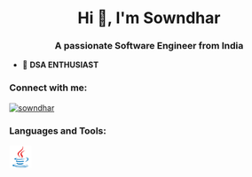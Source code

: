 <h1 align="center">Hi 👋, I'm Sowndhar</h1>
<h3 align="center">A passionate Software Engineer from India</h3>

- 🌱 **DSA ENTHUSIAST**

<h3 align="left">Connect with me:</h3>
<p align="left">
<a href="https://linkedin.com/in/sowndhar" target="blank"><img align="center" src="https://raw.githubusercontent.com/rahuldkjain/github-profile-readme-generator/master/src/images/icons/Social/linked-in-alt.svg" alt="sowndhar" height="30" width="40" /></a>
</p>

<h3 align="left">Languages and Tools:</h3>
<p align="left"> <a href="https://www.java.com" target="_blank" rel="noreferrer"> <img src="https://raw.githubusercontent.com/devicons/devicon/master/icons/java/java-original.svg" alt="java" width="40" height="40"/> </a> </p>
